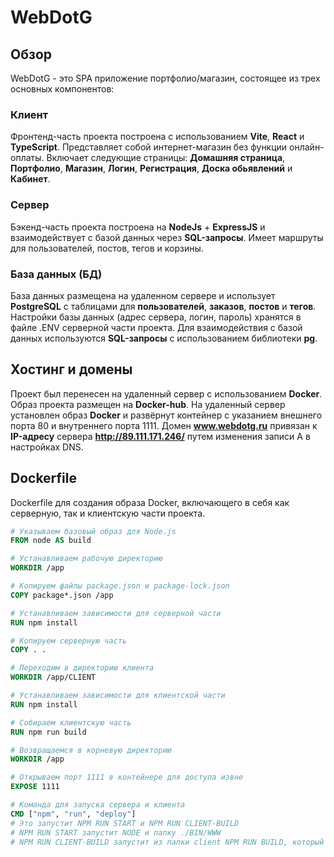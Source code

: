 # WebDotG

## Обзор

WebDotG - это SPA приложение портфолио/магазин, состоящее из трех основных компонентов:

### Клиент

Фронтенд-часть проекта построена с использованием **Vite**, **React** и **TypeScript**. 
Представляет собой интернет-магазин без функции онлайн-оплаты. 
Включает следующие страницы: **Домашняя страница**, **Портфолио**, **Магазин**, **Логин**, **Регистрация**, **Доска обьявлений** и **Кабинет**.

### Сервер

Бэкенд-часть проекта построена на **NodeJs** + **ExpressJS** и взаимодействует с базой данных через **SQL-запросы**. 
Имеет маршруты для пользователей, постов, тегов и корзины.

### База данных (БД)

База данных размещена на удаленном сервере и использует **PostgreSQL** с таблицами для **пользователей**, **заказов**, **постов** и **тегов**. 
Настройки базы данных (адрес сервера, логин, пароль) хранятся в файле .ENV серверной части проекта. 
Для взаимодействия с базой данных используются **SQL-запросы** с использованием библиотеки **pg**.

## Хостинг и домены

Проект был перенесен на удаленный сервер с использованием **Docker**. 
Образ проекта размещен на **Docker-hub**. 
На удаленный сервер установлен образ **Docker** и развёрнут контейнер с указанием внешнего порта 80 и внутреннего порта 1111. 
Домен **www.webdotg.ru** привязан к **IP-адресу** сервера **http://89.111.171.246/** путем изменения записи A в настройках DNS.

## Dockerfile

Dockerfile для создания образа Docker, включающего в себя как серверную, так и клиентскую части проекта.

```Dockerfile
# Указываем базовый образ для Node.js
FROM node AS build

# Устанавливаем рабочую директорию
WORKDIR /app

# Копируем файлы package.json и package-lock.json
COPY package*.json /app

# Устанавливаем зависимости для серверной части
RUN npm install

# Копируем серверную часть
COPY . .

# Переходим в директорию клиента
WORKDIR /app/CLIENT

# Устанавливаем зависимости для клиентской части
RUN npm install

# Собираем клиентскую часть
RUN npm run build

# Возвращаемся в корневую директорию
WORKDIR /app

# Открываем порт 1111 в контейнере для доступа извне
EXPOSE 1111

# Команда для запуска сервера и клиента
CMD ["npm", "run", "deploy"]
# Это запустит NPM RUN START и NPM RUN CLIENT-BUILD
# NPM RUN START запустит NODE и папку ./BIN/WWW
# NPM RUN CLIENT-BUILD запустит из папки client NPM RUN BUILD, который выполнит TSC && VITE BUILD

